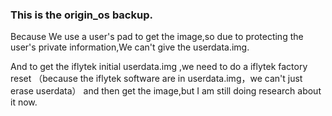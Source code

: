 ### This is the origin_os backup.

Because We use a user's pad to get the image,so due to protecting the user's private information,We can't give  the userdata.img.

And to get the iflytek initial userdata.img ,we need to do a iflytek factory reset （because the iflytek software are in userdata.img，we can't just erase userdata） and then get the image,but I am still doing research about it now.
